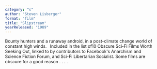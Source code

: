 ```yaml
---
category: "s"
author: "Steven Lisberger"
format: "film"
title: "Slipstream"
yearReleased: "1989"
---
```

Bounty hunters and a runaway android, in a post-climate change world of constant high winds.
 
Included in the list of10 Obscure Sci-Fi Films Worth Seeking Out, linked to by contributors to Facebook's Anarchism and Science Fiction Forum, and Sci-Fi Libertarian Socialist. Some films are obscure for a good reason . . . .
 